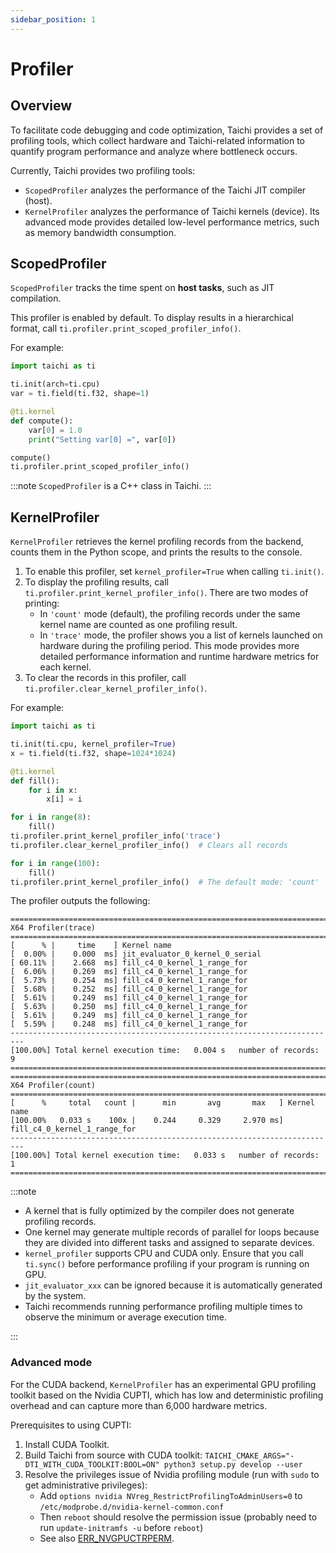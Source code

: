 ```yaml
---
sidebar_position: 1
---
```


# Profiler

## Overview

To facilitate code debugging and code optimization, Taichi provides a set of profiling tools, which collect hardware and Taichi-related information to quantify program performance and analyze where bottleneck occurs.

Currently, Taichi provides two profiling tools:

- `ScopedProfiler` analyzes the performance of the Taichi JIT compiler (host).
- `KernelProfiler` analyzes the performance of Taichi kernels (device). Its advanced mode provides detailed low-level performance metrics, such as memory bandwidth consumption.

## ScopedProfiler

`ScopedProfiler` tracks the time spent on **host tasks**, such as JIT compilation.

This profiler is enabled by default. To display results in a hierarchical format, call `ti.profiler.print_scoped_profiler_info()`.

For example:

```python {13}
import taichi as ti

ti.init(arch=ti.cpu)
var = ti.field(ti.f32, shape=1)

@ti.kernel
def compute():
    var[0] = 1.0
    print("Setting var[0] =", var[0])

compute()
ti.profiler.print_scoped_profiler_info()
```

:::note
`ScopedProfiler` is a C++ class in Taichi.
:::

## KernelProfiler

`KernelProfiler` retrieves the kernel profiling records from the backend, counts them in the Python scope, and prints the results to the console.

1. To enable this profiler, set `kernel_profiler=True` when calling `ti.init()`. 
2. To display the profiling results, call `ti.profiler.print_kernel_profiler_info()`. There are two modes of printing:
    - In `'count'` mode (default), the profiling records under the same kernel name are counted as one profiling result.
    - In `'trace'` mode, the profiler shows you a list of kernels launched on hardware during the profiling period.
    This mode provides more detailed performance information and runtime hardware metrics for each kernel.
3. To clear the records in this profiler, call `ti.profiler.clear_kernel_profiler_info()`.

For example:

```python {3,13,14,18}
import taichi as ti

ti.init(ti.cpu, kernel_profiler=True)
x = ti.field(ti.f32, shape=1024*1024)

@ti.kernel
def fill():
    for i in x:
        x[i] = i

for i in range(8):
    fill()
ti.profiler.print_kernel_profiler_info('trace')
ti.profiler.clear_kernel_profiler_info()  # Clears all records

for i in range(100):
    fill()
ti.profiler.print_kernel_profiler_info()  # The default mode: 'count'
```

The profiler outputs the following:

```
=========================================================================
X64 Profiler(trace)
=========================================================================
[      % |     time    ] Kernel name
[  0.00% |    0.000  ms] jit_evaluator_0_kernel_0_serial
[ 60.11% |    2.668  ms] fill_c4_0_kernel_1_range_for
[  6.06% |    0.269  ms] fill_c4_0_kernel_1_range_for
[  5.73% |    0.254  ms] fill_c4_0_kernel_1_range_for
[  5.68% |    0.252  ms] fill_c4_0_kernel_1_range_for
[  5.61% |    0.249  ms] fill_c4_0_kernel_1_range_for
[  5.63% |    0.250  ms] fill_c4_0_kernel_1_range_for
[  5.61% |    0.249  ms] fill_c4_0_kernel_1_range_for
[  5.59% |    0.248  ms] fill_c4_0_kernel_1_range_for
-------------------------------------------------------------------------
[100.00%] Total kernel execution time:   0.004 s   number of records:  9
=========================================================================
=========================================================================
X64 Profiler(count)
=========================================================================
[      %     total   count |      min       avg       max   ] Kernel name
[100.00%   0.033 s    100x |    0.244     0.329     2.970 ms] fill_c4_0_kernel_1_range_for
-------------------------------------------------------------------------
[100.00%] Total kernel execution time:   0.033 s   number of records:  1
=========================================================================
```

:::note

- A kernel that is fully optimized by the compiler does not generate profiling records.
- One kernel may generate multiple records of parallel for loops because they are divided into different tasks and assigned to separate devices.
- `kernel_profiler` supports CPU and CUDA only. Ensure that you call `ti.sync()` before performance profiling if your program is running on GPU.
- `jit_evaluator_xxx` can be ignored because it is automatically generated by the system.
- Taichi recommends running performance profiling multiple times to observe the minimum or average execution time.

:::

### Advanced mode

For the CUDA backend, `KernelProfiler` has an experimental GPU profiling toolkit based on the Nvidia CUPTI, which has low and deterministic profiling overhead and can capture more than 6,000 hardware metrics.

Prerequisites to using CUPTI:

1. Install CUDA Toolkit.
2. Build Taichi from source with CUDA toolkit:
    `TAICHI_CMAKE_ARGS="-DTI_WITH_CUDA_TOOLKIT:BOOL=ON" python3 setup.py develop --user`
3. Resolve the privileges issue of Nvidia profiling module (run with `sudo` to get administrative privileges):
    - Add `options nvidia NVreg_RestrictProfilingToAdminUsers=0` to `/etc/modprobe.d/nvidia-kernel-common.conf`
    - Then `reboot` should resolve the permission issue (probably need to run `update-initramfs -u` before `reboot`)
    - See also [ERR_NVGPUCTRPERM](https://developer.nvidia.com/ERR_NVGPUCTRPERM).
